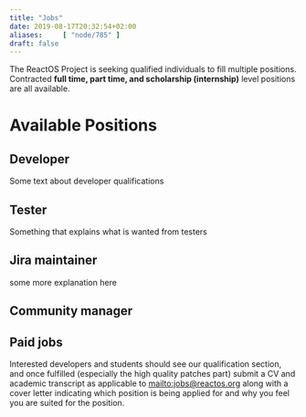 ```yaml
---
title: "Jobs"
date: 2019-08-17T20:32:54+02:00
aliases:     [ "node/785" ]
draft: false
---
```



The ReactOS Project is seeking qualified individuals to fill multiple positions. Contracted **full time, part time, and scholarship (internship)** level positions are all available.


Available Positions
===

Developer
---
Some text about developer qualifications

Tester
---
Something that explains what is wanted from testers

Jira maintainer
---
some more explanation here

Community manager
---

Paid jobs<a id="paid-jobs"></a>
---

Interested developers and students should see our qualification section, and once fulfilled (especially the high quality patches part) submit a CV and academic transcript as applicable to <mailto:jobs@reactos.org> along with a cover letter indicating which position is being applied for and why you feel you are suited for the position.



